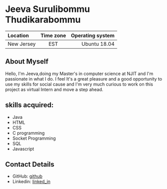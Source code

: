  # Jeeva Surulibommu Thudikarabommu

| Location | Time zone| Operating system|
|:---      | :-------:|             ---:|
|New Jersey|    EST   | Ubuntu 18.04    |

## About Myself

Hello, I'm Jeeva,doing my Master's in computer science at NJIT and I'm passionate in what I do. I feel It's a great pleasure and
a good opportunity to use my skills for social cause and I'm very much curious to work on this project as virtual Intern and move
a step ahead.

## skills acquired:
* Java
* HTML
* CSS
* C programming
* Socket Programming
* SQL
* Javascript

## Contact Details
- GitHub: [github](https://github.com/jeevast)
- Linkedin: [linked_in](https://www.linkedin.com/in/jeeva-st-49a33016b/)
